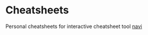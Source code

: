 # Cheatsheets

Personal cheatsheets for interactive cheatsheet tool [navi](https://github.com/denisidoro/navi)
